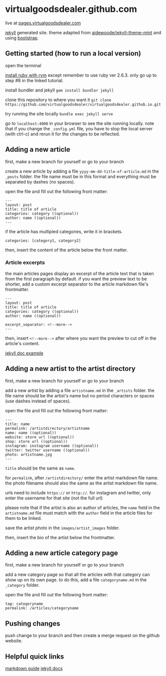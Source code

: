# virtualgoodsdealer.github.com
live at [pages.virtualgoodsdealer.com](https://pages.virtualgoodsdealer.com/)

[jekyll](https://jekyllrb.com/docs/) generated site. theme adapted from [aidewoode/jekyll-theme-mint](https://github.com/aidewoode/jekyll-theme-mint) and using [bootstrap](https://getbootstrap.com/docs/4.5/getting-started/introduction/).

## Getting started (how to run a local version)
open the terminal

[install ruby with rvm](https://pragmaticstudio.com/blog/2010/9/23/install-rails-ruby-mac)
except remember to use ruby ver 2.6.3. only go up to step #8 in the linked tutorial.

install bundler and jekyll
`gem install bundler jekyll`

clone this repository to where you want it
`git clone https://github.com/virtualgoodsdealer/virtualgoodsdealer.github.io.git`

try running the site locally
`bundle exec jekyll serve`

go to `localhost:4000` in your browser to see the site running locally. note that if you change the `_config.yml` file, you have to stop the local server (with ctrl-c) and rerun it for the changes to be reflected.

## Adding a new article
first, make a new branch for yourself or go to your branch

create a new article by adding a file `yyyy-mm-dd-title-of-article.md` in the `_posts` folder. the file name must be in this format and everything must be separated by dashes (no spaces).

open the file and fill out the following front matter:

```
---
layout: post
title: title of article
categories: category ((optional))
author: name ((optional))
---
```

if the article has multipled categories, write it in brackets.
```
categories: [category1, category2]
```

then, insert the content of the article below the front matter. 

### Article excerpts
the main articles pages display an excerpt of the article text that is taken from the first paragraph by default. if you want the preview text to be shorter, add a custom excerpt separator to the article markdown file's frontmatter.
```
---
layout: post
title: title of article
categories: category ((optional))
author: name ((optional))

excerpt_separator: <!--more-->
---
```
then, insert `<!--more-->` after where you want the preview to cut off in the article's content.

[jekyll doc example](https://jekyllrb.com/docs/posts/#post-excerpts)

## Adding a new artist to the artist directory
first, make a new branch for yourself or go to your branch

add a new artist by adding a file `artistname.md` in the `_artists` folder. the file name should be the artist's name but no period characters or spaces (use dashes instead of spaces).

open the file and fill out the following front matter:
```
---
title: name
permalink: /artistdirectory/artistname
name: name ((optional))
website: store url ((optional))
shop: store url ((optional))
instagram: instagram username ((optional))
twitter: twitter username ((optional))
photo: artistname.jpg
---
```

`title` should be the same as `name`.

for `permalink`, after `/artistdirectory/` enter the artist markdown file name.
the photo filename should also the same as the artist markdown file name.

urls need to include `https://` or `http://`.
for instagram and twitter, only enter the username for that site (not the full url)

please note that if the artist is also an author of articles, the `name` field in the `artistname.md` file must match with the `author` field in the article files for them to be linked.

save the artist photo in the `images/artist_images` folder.

then, insert the bio of the artist below the frontmatter.

## Adding a new article category page
first, make a new branch for yourself or go to your branch

add a new category page so that all the articles with that category can show up on its own page. to do this, add a file `categoryname.md` in the `_category` folder.

open the file and fill out the following front matter:
```
tag: categoryname
permalink: /articles/categoryname
```

## Pushing changes
push change to your branch and then create a merge request on the github website.

## Helpful quick links
[markdown guide](https://github.com/adam-p/markdown-here/wiki/Markdown-Cheatsheet)
[jekyll docs](https://jekyllrb.com/docs/)


